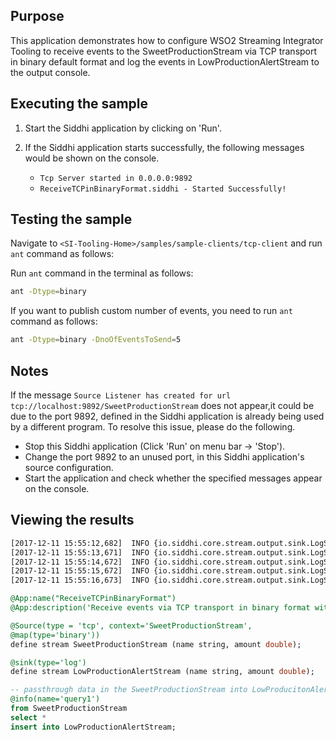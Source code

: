 ## Purpose

This application demonstrates how to configure WSO2 Streaming Integrator Tooling to receive events to the SweetProductionStream via TCP transport in binary default format and log the events in LowProductionAlertStream to the output console.

## Executing the sample

1. Start the Siddhi application by clicking on 'Run'.
2. If the Siddhi application starts successfully, the following messages would be shown on the console.

    * `Tcp Server started in 0.0.0.0:9892`
    * `ReceiveTCPinBinaryFormat.siddhi - Started Successfully!`

## Testing the sample

Navigate to `<SI-Tooling-Home>/samples/sample-clients/tcp-client` and run `ant` command as follows:

Run `ant` command in the terminal as follows:

```bash
ant -Dtype=binary
```

If you want to publish custom number of events, you need to run `ant` command as follows:

```bash
ant -Dtype=binary -DnoOfEventsToSend=5
```

## Notes

If the message `Source Listener has created for url tcp://localhost:9892/SweetProductionStream` does not appear,it could be due to the port 9892, defined in the Siddhi application is already being used by a different program. To resolve this issue, please do the following.

* Stop this Siddhi application (Click 'Run' on menu bar -> 'Stop').
* Change the port 9892 to an unused port, in this Siddhi application's source configuration.
* Start the application and check whether the specified messages appear on the console.

## Viewing the results

```bash
[2017-12-11 15:55:12,682]  INFO {io.siddhi.core.stream.output.sink.LogSink} - ReceiveTCPinBinaryFormat : LowProductionAlertStream : Event{timestamp=1512987912665, data=[Cupcake, 10.550546580727683], isExpired=false}
[2017-12-11 15:55:13,671]  INFO {io.siddhi.core.stream.output.sink.LogSink} - ReceiveTCPinBinaryFormat : LowProductionAlertStream : Event{timestamp=1512987913669, data=[Donut, 98.45360926759642], isExpired=false}
[2017-12-11 15:55:14,672]  INFO {io.siddhi.core.stream.output.sink.LogSink} - ReceiveTCPinBinaryFormat : LowProductionAlertStream : Event{timestamp=1512987914670, data=[Eclair, 48.77465755572478], isExpired=false}
[2017-12-11 15:55:15,672]  INFO {io.siddhi.core.stream.output.sink.LogSink} - ReceiveTCPinBinaryFormat : LowProductionAlertStream : Event{timestamp=1512987915671, data=[Froyo, 28.209321491656706], isExpired=false}
[2017-12-11 15:55:16,673]  INFO {io.siddhi.core.stream.output.sink.LogSink} - ReceiveTCPinBinaryFormat : LowProductionAlertStream : Event{timestamp=1512987916671, data=[Gingerbread, 110.46772110205492], isExpired=false}
```

```sql
@App:name("ReceiveTCPinBinaryFormat")
@App:description('Receive events via TCP transport in binary format with default mapping and view the output on the console.')

@Source(type = 'tcp', context='SweetProductionStream',
@map(type='binary'))
define stream SweetProductionStream (name string, amount double);

@sink(type='log')
define stream LowProductionAlertStream (name string, amount double);

-- passthrough data in the SweetProductionStream into LowProducitonAlertStream
@info(name='query1')
from SweetProductionStream
select *
insert into LowProductionAlertStream;
```
